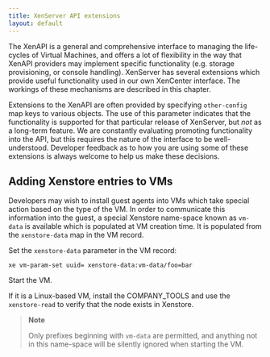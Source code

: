 ```yaml
---
title: XenServer API extensions
layout: default
---
```


The XenAPI is a general and comprehensive interface to managing the life-cycles of Virtual Machines, and offers a lot of flexibility in the way that XenAPI providers may implement specific functionality (e.g. storage provisioning, or console handling). XenServer has several extensions which provide useful functionality used in our own XenCenter interface. The workings of these mechanisms are described in this chapter.

Extensions to the XenAPI are often provided by specifying `other-config` map keys to various objects. The use of this parameter indicates that the functionality is supported for that particular release of XenServer, but *not* as a long-term feature. We are constantly evaluating promoting functionality into the API, but this requires the nature of the interface to be well-understood. Developer feedback as to how you are using some of these extensions is always welcome to help us make these decisions.

Adding Xenstore entries to VMs
------------------------------

Developers may wish to install guest agents into VMs which take special action based on the type of the VM. In order to communicate this information into the guest, a special Xenstore name-space known as `vm-data` is available which is populated at VM creation time. It is populated from the `xenstore-data` map in the VM record.

Set the `xenstore-data` parameter in the VM record:

    xe vm-param-set uuid= xenstore-data:vm-data/foo=bar

Start the VM.

If it is a Linux-based VM, install the COMPANY\_TOOLS and use the `xenstore-read` to verify that the node exists in Xenstore.

> **Note**
>
> Only prefixes beginning with `vm-data` are permitted, and anything not in this name-space will be silently ignored when starting the VM.
